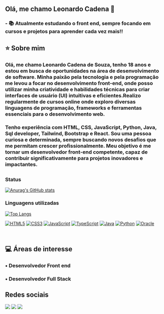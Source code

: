 ## Olá, me chamo Leonardo Cadena 👋

### - 📚 Atualmente estudando o front end, sempre focando em cursos e projetos para aprender cada vez mais!!


## :star: Sobre mim 
### Olá, me chamo Leonardo Cadena de Souza, tenho 18 anos e estou em busca de oportunidades na área de desenvolvimento de software. Minha paixão pela tecnologia e pela programação me levou a focar no desenvolvimento front-end, onde posso utilizar minha criatividade e habilidades técnicas para criar interfaces de usuário (UI) intuitivas e eficientes.Realizo regularmente de cursos online onde exploro diversas linguagens de programação, frameworks e ferramentas essenciais para o desenvolvimento web. 
  ### Tenho experiência com HTML, CSS, JavaScript, Python, Java, Sql developer, Tailwind, Bootstrap e React. Sou uma pessoa curiosa e determinada, sempre buscando novos desafios que me permitam crescer profissionalmente. Meu objetivo é me tornar um desenvolvedor front-end competente, capaz de contribuir significativamente para projetos inovadores e impactantes.

##

### Status
[![Anurag's GitHub stats](https://github-readme-stats.vercel.app/api?username=cadenasza&show_icons=true&count_private=true&theme=midnight-purple)](https://github.com/anuraghazra/github-readme-stats)

### Linguagens utilizadas
[![Top Langs](https://github-readme-stats.vercel.app/api/top-langs/?username=cadenasza&layout=compact&theme=midnight-purple)](https://github.com/cadenasza/github-readme-stats)

[![HTML5](https://img.shields.io/badge/HTML5-E34F26?style=for-the-badge&logo=html5&logoColor=white)]()
[![CSS3](https://img.shields.io/badge/CSS3-007ACC?style=for-the-badge&logo=css3&logoColor=white)]()
[![JavaScript](https://img.shields.io/badge/JavaScript-000?style=for-the-badge&logo=javascript&logoColor=yellow)]()
[![TypeScript](https://img.shields.io/badge/TypeScript-007ACC?style=for-the-badge&logo=typescript&logoColor=white)]()
[![Java](https://img.shields.io/badge/Java-ffffff?style=for-the-badge&logo=**openjdk**&logoColor=black)]()
[![Python](https://img.shields.io/badge/Python-007FFF?style=for-the-badge&logo=python&logoColor=yellow)]()
[![Oracle](https://img.shields.io/badge/Oracle-C74634?style=for-the-badge&logo=Oracle&logoColor=white)]()

<br/>

## :computer: Áreas de interesse

### • Desenvolvedor Front end 
### • Desenvolvedor Full Stack 

##


## Redes sociais
<a href="https://www.linkedin.com/in/leonardo-cadena-8303112b0/" target="_blank"><img src="https://img.shields.io/badge/-LinkedIn-%230077B5?style=for-the-badge&logo=linkedin&logoColor=white" target="_blank"></a>
<a href="https://instagram.com/_leocadena/" target="_blank"><img src="https://img.shields.io/badge/-Instagram-%23E4405F?style=for-the-badge&logo=instagram&logoColor=white" target="_blank"></a>
<a href="https://portfolio-iota-red-44.vercel.app/" target="_blank"><img src="https://img.shields.io/badge/Portfolio-000?style=for-the-badge&logo=About.me&logoColor=white" target="_blank"></a>


